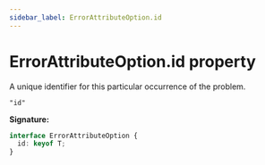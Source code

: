 ```yaml
---
sidebar_label: ErrorAttributeOption.id
---
```


# ErrorAttributeOption.id property

A unique identifier for this particular occurrence of the problem.

`"id"`

**Signature:**

```typescript
interface ErrorAttributeOption {
  id: keyof T;
}
```
